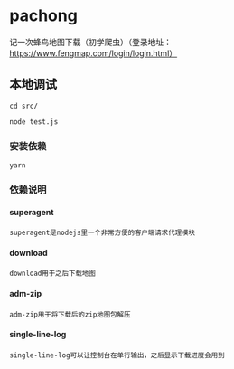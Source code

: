 # pachong

记一次蜂鸟地图下载（初学爬虫）（登录地址：https://www.fengmap.com/login/login.html）

## 本地调试

```
cd src/
```

```
node test.js
```

### 安装依赖

```
yarn
```
### 依赖说明

#### superagent

```
superagent是nodejs里一个非常方便的客户端请求代理模块
```
 
#### download

```
download用于之后下载地图
```

#### adm-zip

```
adm-zip用于将下载后的zip地图包解压
```

#### single-line-log

```
single-line-log可以让控制台在单行输出，之后显示下载进度会用到
```

